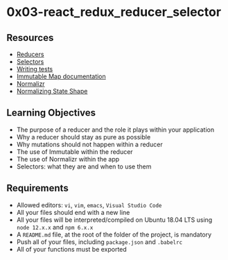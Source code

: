 # 0x03-react_redux_reducer_selector

## Resources
- [Reducers](https://intranet.hbtn.io/rltoken/7qO8me8bdh1TdcO7tctP-w)
- [Selectors](https://intranet.hbtn.io/rltoken/8q-Y1bQWpGY5hvsK8z1_8g)
- [Writing tests](https://intranet.hbtn.io/rltoken/8XonDykAxg_W0zuLBoJI3g)
- [Immutable Map documentation](https://intranet.hbtn.io/rltoken/iAtRhrjVfu6wBsqMkfl08Q)
- [Normalizr](https://intranet.hbtn.io/rltoken/NgbMM7YPTslSszv-FceX8A)
- [Normalizing State Shape](https://intranet.hbtn.io/rltoken/9NScrx_cQ57BXZcrVYYyRA)
  
## Learning Objectives
- The purpose of a reducer and the role it plays within your application
- Why a reducer should stay as pure as possible
- Why mutations should not happen within a reducer
- The use of Immutable within the reducer
- The use of Normalizr within the app
- Selectors: what they are and when to use them
  
## Requirements
- Allowed editors: ```vi```, ```vim```, ```emacs```, ```Visual Studio Code```
- All your files should end with a new line
- All your files will be interpreted/compiled on Ubuntu 18.04 LTS using ```node 12.x.x``` and ```npm 6.x.x```
- A ```README.md``` file, at the root of the folder of the project, is mandatory
- Push all of your files, including ```package.json``` and ```.babelrc```
- All of your functions must be exported
